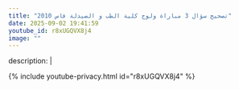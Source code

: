 ```yaml
---
title: "تصحيح سؤال 3 مباراة ولوج كلية الطب و الصيدلة فاس 2010"
date: 2025-09-02 19:41:59 
youtube_id: r8xUGQVX8j4
image: ""
---
```

description: |
  
{% include youtube-privacy.html id="r8xUGQVX8j4" %}
